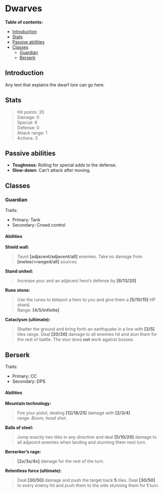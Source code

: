 <h1 id="dwarves">Dwarves</h1>
<p><strong>Table of contents:</strong></p>
<ul>
<li><a href="#introduction">Introduction</a></li>
<li><a href="#stats">Stats</a></li>
<li><a href="#passive-abilities">Passive abilities</a></li>
<li><a href="#classes">Classes</a>
<ul>
<li><a href="#guardian">Guardian</a></li>
<li><a href="#berserk">Berserk</a></li>
</ul>
</li>
</ul>
<h2 id="introduction">Introduction</h2>
<p>Any text that explains the dwarf lore can go here.</p>
<h2 id="stats">Stats</h2>
<blockquote>
<p>Hit points: 20<br>
Damage: 0<br>
Special: 6<br>
Defense: 0<br>
Attack range: 1<br>
Actions: 3</p>
</blockquote>
<h2 id="passive-abilities">Passive abilities</h2>
<ul>
<li><strong>Toughness</strong>: Rolling for special adds to the defense.</li>
<li><strong>Slow-down</strong>: Can’t attack after moving.</li>
</ul>
<h2 id="classes">Classes</h2>
<h3 id="guardian">Guardian</h3>
<p>Traits:</p>
<ul>
<li>Primary: Tank</li>
<li>Secondary: Crowd control</li>
</ul>
<h4 id="abilities">Abilities</h4>
<p><strong>Shield wall:</strong></p>
<blockquote>
<p>Taunt <strong>[adjacent/adjacent/all]</strong> enemies. Take no damage from <strong>[melee/+ranged/all]</strong> sources.</p>
</blockquote>
<p><strong>Stand united:</strong></p>
<blockquote>
<p>Increase your and an adjacent hero’s defense by <strong>[8/13/20]</strong></p>
</blockquote>
<p><strong>Rune stone:</strong></p>
<blockquote>
<p>Use the runes to teleport a hero to you and give them a <strong>[5/10/15]</strong> HP shield.<br>
Range: <strong>[4/5/infinite]</strong></p>
</blockquote>
<p><strong>Cataclysm (ultimate):</strong></p>
<blockquote>
<p>Shatter the ground and bring forth an earthquake in a line with <strong>[3/5]</strong> tiles range. Deal <strong>[20/30]</strong> damage to all enemies hit and stun them for the rest of battle. The stun does <strong>not</strong> work against bosses.</p>
</blockquote>
<h2 id="berserk">Berserk</h2>
<p>Traits:</p>
<ul>
<li>Primary: CC</li>
<li>Secondary: DPS</li>
</ul>
<h4 id="abilities-1">Abilities</h4>
<p><strong>Mountain technology:</strong></p>
<blockquote>
<p>Fire your pistol, dealing <strong>[12/18/25]</strong> damage with <strong>[2/3/4]</strong><br>
range. <em>Boom, head shot.</em></p>
</blockquote>
<p><strong>Balls of steel:</strong></p>
<blockquote>
<p>Jump exactly two tiles in any direction and deal <strong>[5/10/20]</strong> damage to all adjacent enemies when landing and stunning them next turn.</p>
</blockquote>
<p><strong>Berserker’s rage:</strong></p>
<blockquote>
<p><strong>[2x/3x/4x]</strong> damage for the rest of the turn.</p>
</blockquote>
<p><strong>Relentless force (ultimate):</strong></p>
<blockquote>
<p>Deal <strong>[30/50]</strong> damage and push the target back <strong>5</strong> tiles. Deal <strong>[30/50]</strong> to every enemy hit and push them to the side stunning them for <strong>1</strong> turn.</p>
</blockquote>

